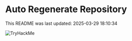 # Auto Regenerate Repository

This README was last updated: 2025-03-29 18:10:34

 ![TryHackMe](https://tryhackme.com/badge/533634)
